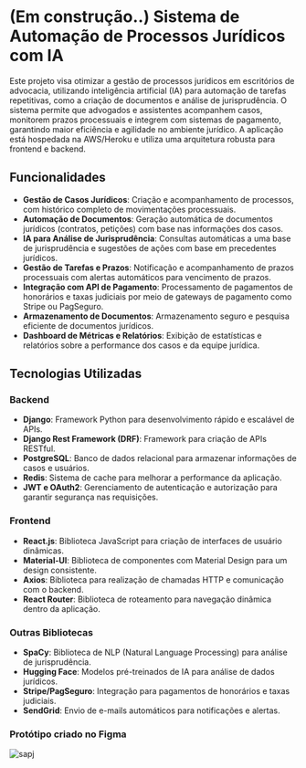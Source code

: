 # (Em construção..) Sistema de Automação de Processos Jurídicos com IA
Este projeto visa otimizar a gestão de processos jurídicos em escritórios de advocacia, utilizando inteligência artificial (IA) para automação de tarefas repetitivas, como a criação de documentos e análise de jurisprudência. O sistema permite que advogados e assistentes acompanhem casos, monitorem prazos processuais e integrem com sistemas de pagamento, garantindo maior eficiência e agilidade no ambiente jurídico. A aplicação está hospedada na AWS/Heroku e utiliza uma arquitetura robusta para frontend e backend.
## Funcionalidades
- **Gestão de Casos Jurídicos**: Criação e acompanhamento de processos, com histórico completo de movimentações processuais.
- **Automação de Documentos**: Geração automática de documentos jurídicos (contratos, petições) com base nas informações dos casos.
- **IA para Análise de Jurisprudência**: Consultas automáticas a uma base de jurisprudência e sugestões de ações com base em precedentes jurídicos.
- **Gestão de Tarefas e Prazos**: Notificação e acompanhamento de prazos processuais com alertas automáticos para vencimento de prazos.
- **Integração com API de Pagamento**: Processamento de pagamentos de honorários e taxas judiciais por meio de gateways de pagamento como Stripe ou PagSeguro.
- **Armazenamento de Documentos**: Armazenamento seguro e pesquisa eficiente de documentos jurídicos.
- **Dashboard de Métricas e Relatórios**: Exibição de estatísticas e relatórios sobre a performance dos casos e da equipe jurídica.
## Tecnologias Utilizadas
### Backend
- **Django**: Framework Python para desenvolvimento rápido e escalável de APIs.
- **Django Rest Framework (DRF)**: Framework para criação de APIs RESTful.
- **PostgreSQL**: Banco de dados relacional para armazenar informações de casos e usuários.
- **Redis**: Sistema de cache para melhorar a performance da aplicação.
- **JWT e OAuth2**: Gerenciamento de autenticação e autorização para garantir segurança nas requisições.
### Frontend
- **React.js**: Biblioteca JavaScript para criação de interfaces de usuário dinâmicas.
- **Material-UI**: Biblioteca de componentes com Material Design para um design consistente.
- **Axios**: Biblioteca para realização de chamadas HTTP e comunicação com o backend.
- **React Router**: Biblioteca de roteamento para navegação dinâmica dentro da aplicação.
### Outras Bibliotecas
- **SpaCy**: Biblioteca de NLP (Natural Language Processing) para análise de jurisprudência.
- **Hugging Face**: Modelos pré-treinados de IA para análise de dados jurídicos.
- **Stripe/PagSeguro**: Integração para pagamentos de honorários e taxas judiciais.
- **SendGrid**: Envio de e-mails automáticos para notificações e alertas.
### Protótipo criado no Figma
![sapj](https://github.com/user-attachments/assets/84030252-f965-439a-9dd5-8cb732e8aa30)
